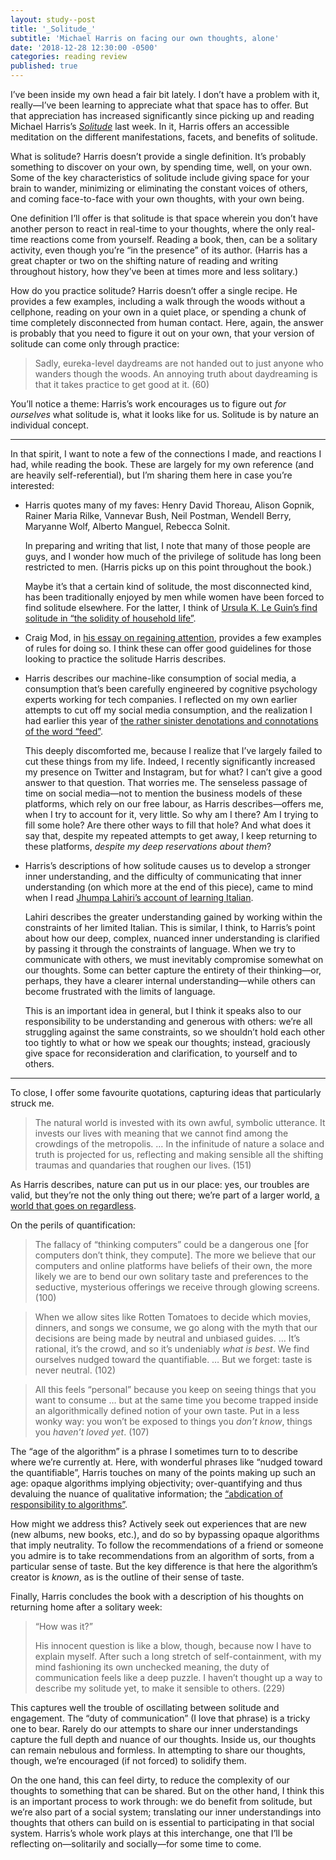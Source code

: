 ```yaml
---
layout: study--post
title: '_Solitude_'
subtitle: 'Michael Harris on facing our own thoughts, alone'
date: '2018-12-28 12:30:00 -0500'
categories: reading review
published: true
---
```


I’ve been inside my own head a fair bit lately. I don’t have a problem with it, really—I’ve been learning to appreciate what that space has to offer. But that appreciation has increased significantly since picking up and reading Michael Harris’s [_Solitude_](https://www.goodreads.com/book/show/26085732-solitude) last week. In it, Harris offers an accessible meditation on the different manifestations, facets, and benefits of solitude.

What is solitude? Harris doesn’t provide a single definition. It’s probably something to discover on your own, by spending time, well, on your own. Some of the key characteristics of solitude include giving space for your brain to wander, minimizing or eliminating the constant voices of others, and coming face-to-face with your own thoughts, with your own being.

One definition I’ll offer is that solitude is that space wherein you don’t have another person to react in real-time to your thoughts, where the only real-time reactions come from yourself. Reading a book, then, can be a solitary activity, even though you’re “in the presence” of its author. (Harris has a great chapter or two on the shifting nature of reading and writing throughout history, how they’ve been at times more and less solitary.)

How do you practice solitude? Harris doesn’t offer a single recipe. He provides a few examples, including a walk through the woods without a cellphone, reading on your own in a quiet place, or spending a chunk of time completely disconnected from human contact. Here, again, the answer is probably that you need to figure it out on your own, that your version of solitude can come only through practice:

> Sadly, eureka-level daydreams are not handed out to just anyone who wanders though the woods. An annoying truth about daydreaming is that it takes practice to get good at it. (60)

You’ll notice a theme: Harris’s work encourages us to figure out *for ourselves* what solitude is, what it looks like for us. Solitude is by nature an individual concept.

***

In that spirit, I want to note a few of the connections I made, and reactions I had, while reading the book. These are largely for my own reference (and are heavily self-referential), but I’m sharing them here in case you’re interested:

* Harris quotes many of my faves: Henry David Thoreau, Alison Gopnik, Rainer Maria Rilke, Vannevar Bush, Neil Postman, Wendell Berry, Maryanne Wolf, Alberto Manguel, Rebecca Solnit.

	In preparing and writing that list, I note that many of those people are guys, and I wonder how much of the privilege of solitude has long been restricted to men. (Harris picks up on this point throughout the book.)
	
	Maybe it’s that a certain kind of solitude, the most disconnected kind, has been traditionally enjoyed by men while women have been forced to find solitude elsewhere. For the latter, I think of [Ursula K. Le Guin’s find solitude in “the solidity of household life”](https://lucascherkewski.com/links/2018/12/26/15-54-newyorker-julie-phillips-fantastic-ursula-k-le-guin/).
	
* Craig Mod, in [his essay on regaining attention](https://lucascherkewski.com/links/2018/12/26/16-27-craigmod-craig-mod-attention/), provides a few examples of rules for doing so. I think these can offer good guidelines for those looking to practice the solitude Harris describes.

* Harris describes our machine-like consumption of social media, a consumption that’s been carefully engineered by cognitive psychology experts working for tech companies. I reflected on my own earlier attempts to cut off my social media consumption, and the realization I had earlier this year of [the rather sinister denotations and connotations of the word “feed”](https://lucascherkewski.com/hit-and-miss/18-feed/).

	This deeply discomforted me, because I realize that I’ve largely failed to cut these things from my life. Indeed, I recently significantly increased my presence on Twitter and Instagram, but for what? I can’t give a good answer to that question. That worries me. The senseless passage of time on social media—not to mention the business models of these platforms, which rely on our free labour, as Harris describes—offers me, when I try to account for it, very little. So why am I there? Am I trying to fill some hole? Are there other ways to fill that hole? And what does it say that, despite my repeated attempts to get away, I keep returning to these platforms, _despite my deep reservations about them_?

* Harris’s descriptions of how solitude causes us to develop a stronger inner understanding, and the difficulty of communicating that inner understanding (on which more at the end of this piece), came to mind when I read [Jhumpa Lahiri’s account of learning Italian](https://lucascherkewski.com/links/2018/12/23/23-08-newyorker-jhumpa-lahiri-teach-yourself-italian/).

	Lahiri describes the greater understanding gained by working within the constraints of her limited Italian. This is similar, I think, to Harris’s point about how our deep, complex, nuanced inner understanding is clarified by passing it through the constraints of language. When we try to communicate with others, we must inevitably compromise somewhat on our thoughts. Some can better capture the entirety of their thinking—or, perhaps, they have a clearer internal understanding—while others can become frustrated with the limits of language.
	
	This is an important idea in general, but I think it speaks also to our responsibility to be understanding and generous with others: we’re all struggling against the same constraints, so we shouldn’t hold each other too tightly to what or how we speak our thoughts; instead, graciously give space for reconsideration and clarification, to yourself and to others.

***

To close, I offer some favourite quotations, capturing ideas that particularly struck me.

> The natural world is invested with its own awful, symbolic utterance. It invests our lives with meaning that we cannot find among the crowdings of the metropolis. … In the infinitude of nature a solace and truth is projected for us, reflecting and making sensible all the shifting traumas and quandaries that roughen our lives. (151)

As Harris describes, nature can put us in our place: yes, our troubles are valid, but they’re not the only thing out there; we’re part of a larger world, [a world that goes on regardless](https://lucascherkewski.com/study/meanwhile-the-world-goes-on/).

On the perils of quantification:

> The fallacy of “thinking computers” could be a dangerous one [for computers don’t think, they compute]. The more we believe that our computers and online platforms have beliefs of their own, the more likely we are to bend our own solitary taste and preferences to the seductive, mysterious offerings we receive through glowing screens. (100)

> When we allow sites like Rotten Tomatoes to decide which movies, dinners, and songs we consume, we go along with the myth that our decisions are being made by neutral and unbiased guides. … It’s rational, it’s the crowd, and so it’s undeniably _what is best_. We find ourselves nudged toward the quantifiable. … But we forget: taste is never neutral. (102)

> All this feels “personal” because you keep on seeing things that you want to consume … but at the same time you become trapped inside an algorithmically defined notion of your own taste. Put in a less wonky way: you won’t be exposed to things you _don’t know_, things you _haven’t loved yet_. (107)

The “age of the algorithm” is a phrase I sometimes turn to to describe where we’re currently at. Here, with wonderful phrases like “nudged toward the quantifiable”, Harris touches on many of the points making up such an age: opaque algorithms implying objectivity; over-quantifying and thus devaluing the nuance of qualitative information; the [“abdication of responsibility to algorithms”](https://medium.com/@acroll/i-just-did-what-the-computer-said-330262b80189).

How might we address this? Actively seek out experiences that are new (new albums, new books, etc.), and do so by bypassing opaque algorithms that imply neutrality. To follow the recommendations of a friend or someone you admire is to take recommendations from an algorithm of sorts, from a particular sense of taste. But the key difference is that here the algorithm’s creator is _known_, as is the outline of their sense of taste.

Finally, Harris concludes the book with a description of his thoughts on returning home after a solitary week:

> “How was it?”
>
> His innocent question is like a blow, though, because now I have to explain myself. After such a long stretch of self-containment, with my mind fashioning its own unchecked meaning, the duty of communication feels like a deep puzzle. I haven’t thought up a way to describe my solitude yet, to make it sensible to others. (229)

This captures well the trouble of oscillating between solitude and engagement. The “duty of communication” (I love that phrase) is a tricky one to bear. Rarely do our attempts to share our inner understandings capture the full depth and nuance of our thoughts. Inside us, our thoughts can remain nebulous and formless. In attempting to share our thoughts, though, we’re encouraged (if not forced) to solidify them.

On the one hand, this can feel dirty, to reduce the complexity of our thoughts to something that can be shared. But on the other hand, I think this is an important process to work through: we do benefit from solitude, but we’re also part of a social system; translating our inner understandings into thoughts that others can build on is essential to participating in that social system. Harris’s whole work plays at this interchange, one that I’ll be reflecting on—solitarily and socially—for some time to come.